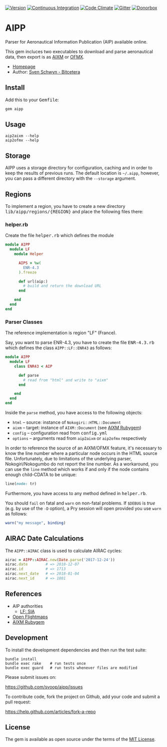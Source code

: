 [![Version](https://img.shields.io/gem/v/aipp.svg?style=flat)](https://rubygems.org/gems/aipp)
[![Continuous Integration](https://img.shields.io/travis/svoop/aipp/master.svg?style=flat)](https://travis-ci.org/svoop/aipp)
[![Code Climate](https://img.shields.io/codeclimate/github/svoop/aipp.svg?style=flat)](https://codeclimate.com/github/svoop/aipp)
[![Gitter](https://img.shields.io/gitter/room/svoop/aipp.svg?style=flat)](https://gitter.im/svoop/aipp)
[![Donorbox](https://img.shields.io/badge/donate-on_donorbox-yellow.svg)](https://donorbox.org/bitcetera)

# AIPP

Parser for Aeronautical Information Publication (AIP) available online.

This gem incluces two executables to download and parse aeronautical data,
then export is as [AIXM](https://github.com/svoop/aixm) or
[OFMX](https://github.com/openflightmaps/ofmx/wiki).

* [Homepage](https://github.com/svoop/aipp)
* Author: [Sven Schwyn - Bitcetera](http://www.bitcetera.com)

## Install

Add this to your <tt>Gemfile</tt>:

```ruby
gem aipp
```

## Usage

```
aip2aixm --help
aip2ofmx --help
```

## Storage

AIPP uses a storage directory for configuration, caching and in order to keep
the results of previous runs. The default location is `~/.aipp`, however, you
can pass a different directory with the `--storage` argument.

## Regions

To implement a region, you have to create a new directory
<tt>lib/aipp/regions/{REGION}</tt> and place the following files there:

### helper.rb

Create the file <tt>helper.rb</tt> which defines the module

```ruby
module AIPP
  module LF
    module Helper

      AIPS = %w(
        ENR-4.3
      ).freeze

      def url(aip:)
        # build and return the download URL
      end

    end
  end
end
```

### Parser Classes

The reference implementation is region "LF" (France).

Say, you want to parse ENR-4.3, you have to create the file <tt>ENR-4.3.rb</tt>
which defines the class `AIPP::LF::ENR43` as follows:

```ruby
module AIPP
  module LF
    class ENR43 < AIP

      def parse
        # read from "html" and write to "aixm"
      end

    end
  end
end
```

Inside the `parse` method, you have access to the following objects:

* `html` – source: instance of `Nokogiri::HTML::Document`
* `aixm` – target: instance of `AIXM::Document` (see [AIXM Rubygem](https://github.com/svoop/aixm))
* `config` – configuration read from <tt>config.yml</tt>
* `options` – arguments read from `aip2aixm` or `aip2ofmx` respectively

In order to reference the source of an AIXM/OFMX feature, it's necessary to
know the line number where a particular node occurs in the HTML source file.
Unfortunately, due to limitations of the underlying parser, Nokogiri/Nokogumbo
do not report the line number. As a workaround, you can use the `line` method
which works if and only if the node contains enough child-CDATA to be unique:

```ruby
line(node: tr)
```

Furthermore, you have access to any method defined in <tt>helper.rb</tt>.

You should `fail` on fatal and `warn` on non-fatal problems. If `$DEBUG` is
*true* (e.g. by use of the `-D` option), a Pry session will open provided you
use `warn` as follows:

```ruby
warn("my message", binding)
```

## AIRAC Date Calculations

The `AIPP::AIRAC` class is used to calculate AIRAC cycles:

```ruby
airac = AIPP::AIRAC.new(Date.parse('2017-12-24'))
airac.date        # => 2018-12-07
airac.id          # => 1713
airac.next_date   # => 2018-01-04
airac.next_id     # => 1801
```

## References

* AIP authorities
  * [LF: SIA](https://www.sia.aviation-civile.gouv.fr)
* [Open Flightmaps](https://openflightmaps.org)
* [AIXM Rubygem](https://github.com/svoop/aixm)

## Development

To install the development dependencies and then run the test suite:

```
bundle install
bundle exec rake    # run tests once
bundle exec guard   # run tests whenever files are modified
```

Please submit issues on:

https://github.com/svoop/aipp/issues

To contribute code, fork the project on Github, add your code and submit a
pull request:

https://help.github.com/articles/fork-a-repo

## License

The gem is available as open source under the terms of the [MIT License](http://opensource.org/licenses/MIT).
